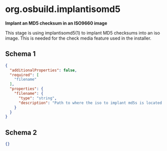
# org.osbuild.implantisomd5

**Implant an MD5 checksum in an ISO9660 image**

This stage is using implantisomd5(1) to implant MD5 checksums into an iso
image. This is needed for the check media feature used in the installer.

## Schema 1

```json
{
  "additionalProperties": false,
  "required": [
    "filename"
  ],
  "properties": {
    "filename": {
      "type": "string",
      "description": "Path to where the iso to implant md5s is located."
    }
  }
}
```

## Schema 2

```json
{}
```
